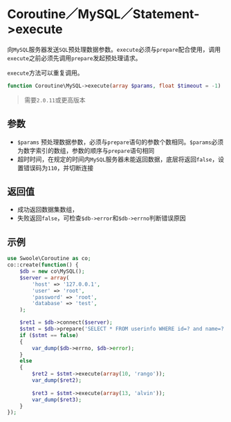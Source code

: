 # Coroutine／MySQL／Statement->execute

向`MySQL`服务器发送`SQL`预处理数据参数。`execute`必须与`prepare`配合使用，调用`execute`之前必须先调用`prepare`发起预处理请求。

`execute`方法可以重复调用。

```php
function Coroutine\MySQL->execute(array $params, float $timeout = -1) : bool
```

> 需要`2.0.11`或更高版本

参数
----
* `$params` 预处理数据参数，必须与`prepare`语句的参数个数相同。`$params`必须为数字索引的数组，参数的顺序与`prepare`语句相同
* 超时时间，在规定的时间内`MySQL`服务器未能返回数据，底层将返回`false`，设置错误码为`110`，并切断连接

返回值
----
* 成功返回数据集数组，
* 失败返回`false`，可检查`$db->error`和`$db->errno`判断错误原因

示例
----
```php
use Swoole\Coroutine as co;
co::create(function() {
    $db = new co\MySQL();
    $server = array(
        'host' => '127.0.0.1',
        'user' => 'root',
        'password' => 'root',
        'database' => 'test',
    );

    $ret1 = $db->connect($server);
    $stmt = $db->prepare('SELECT * FROM userinfo WHERE id=? and name=?');
    if ($stmt == false)
    {
		var_dump($db->errno, $db->error);
    }
	else
	{
		$ret2 = $stmt->execute(array(10, 'rango'));
    	var_dump($ret2);
		
		$ret3 = $stmt->execute(array(13, 'alvin'));
    	var_dump($ret3);
	}
});
```